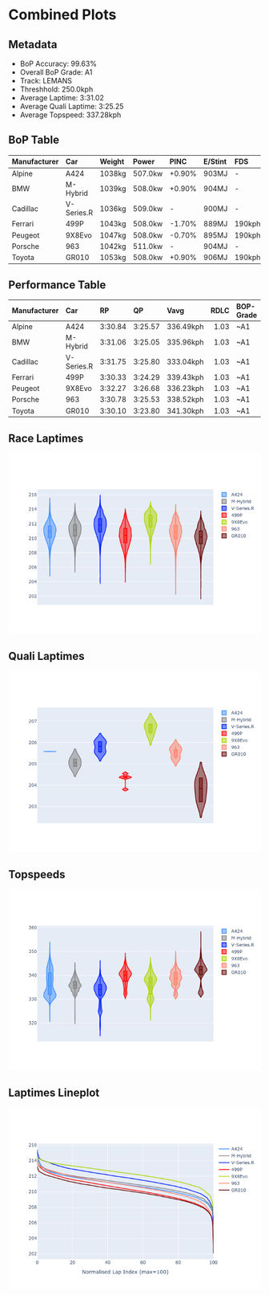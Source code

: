 # Combined Plots

## Metadata

- BoP Accuracy: 99.63%
- Overall BoP Grade: A1
- Track: LEMANS
- Threshhold: 250.0kph
- Average Laptime: 3:31.02
- Average Quali Laptime: 3:25.25
- Average Topspeed: 337.28kph

## BoP Table
| Manufacturer   | Car        | Weight   | Power   | PINC   | E/Stint   | FDS    | RDP    | QDP    | TDP    |
|:---------------|:-----------|:---------|:--------|:-------|:----------|:-------|:-------|:-------|:-------|
| Alpine         | A424       | 1038kg   | 507.0kw | +0.90% | 903MJ     | -      | 51.64% | 59.31% | 26.80% |
| BMW            | M-Hybrid   | 1039kg   | 508.0kw | +0.90% | 904MJ     | -      | 52.89% | 56.22% | 33.41% |
| Cadillac       | V-Series.R | 1036kg   | 509.0kw | -      | 900MJ     | -      | 48.63% | 60.80% | 19.01% |
| Ferrari        | 499P       | 1043kg   | 508.0kw | -1.70% | 889MJ     | 190kph | 51.38% | 44.98% | 9.83%  |
| Peugeot        | 9X8Evo     | 1047kg   | 508.0kw | -0.70% | 895MJ     | 190kph | 48.87% | 52.78% | 15.41% |
| Porsche        | 963        | 1042kg   | 511.0kw | -      | 904MJ     | -      | 50.70% | 44.30% | 29.51% |
| Toyota         | GR010      | 1053kg   | 508.0kw | +0.90% | 906MJ     | 190kph | 51.09% | 52.71% | 11.46% |

## Performance Table
| Manufacturer   | Car        | RP      | QP      | Vavg      |   RDLC | BOP-Grade   | Match   |
|:---------------|:-----------|:--------|:--------|:----------|-------:|:------------|:--------|
| Alpine         | A424       | 3:30.84 | 3:25.57 | 336.49kph |   1.03 | ~A1         | 99.48%  |
| BMW            | M-Hybrid   | 3:31.06 | 3:25.05 | 335.96kph |   1.03 | ~A1         | 100.00% |
| Cadillac       | V-Series.R | 3:31.75 | 3:25.80 | 333.04kph |   1.03 | ~A1         | 98.77%  |
| Ferrari        | 499P       | 3:30.33 | 3:24.29 | 339.43kph |   1.03 | ~A1         | 99.98%  |
| Peugeot        | 9X8Evo     | 3:32.27 | 3:26.68 | 336.23kph |   1.03 | ~A1         | 99.51%  |
| Porsche        | 963        | 3:30.78 | 3:25.53 | 338.52kph |   1.03 | ~A1         | 99.92%  |
| Toyota         | GR010      | 3:30.10 | 3:23.80 | 341.30kph |   1.03 | ~A1         | 99.76%  |

## Race Laptimes
![Race Laptimes](images/race_violin.png)

## Quali Laptimes
![Quali Laptimes](images/quali_violin.png)

## Topspeeds
![Topspeeds](images/topspeed_violin.png)

## Laptimes Lineplot
![Laptimes Lineplot](images/laptime_line.png)


